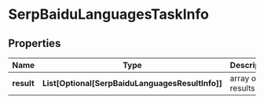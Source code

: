# SerpBaiduLanguagesTaskInfo


## Properties

| Name | Type | Description | Notes |
|------------ | ------------- | ------------- | -------------|
**result** | **List[Optional[SerpBaiduLanguagesResultInfo]]** | array of results |[optional]|
